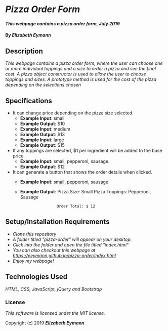 # _Pizza Order Form_

#### _This webpage contains a pizza order form, July 2019_

#### By _**Elizabeth Eymann**_

## Description

_This webpage contains a pizza order form, where the user can choose one or more individual toppings and a size to order a pizza and see the final cost. A pizza object constructor is used to allow the user to choose toppings and sizes. A prototype method is used for the cost of the pizza depending on the selections chosen_

## Specifications 

* It can change price depending on the pizza size selected.
  * **Example Input**: small
  * **Example Output**: $10
  * **Example Input**: medium
  * **Example Output**: $13
  * **Example Input**: large
  * **Example Output**: $15
* If any toppings are selected, $1 per ingredient will be added to the base price.
  * **Example Input**: small, pepperoni, sausage.
  * **Example Output**: $12
* It can generate a button that shows the order details when clicked.
  * **Example Input**: small, pepperoni, sausage 
  * **Example Output**: Pizza Size: Small
                        Pizza Toppings: Pepperoni, Sausage

                        Order Total: $ 12



## Setup/Installation Requirements

* _Clone this repository_
* _A folder titled "pizza-order" will appear on your desktop._
* _Click into the folder and open the file titled "index.html"_
* _You can also checkout this webpage at https://eeymann.github.io/pizza-order/index.html_
* _Enjoy my webpage!_

## Technologies Used

_HTML, CSS, JavaScript, jQuery and Bootstrap_

### License

*This software is licensed under the MIT license.*

Copyright (c) 2019 **_Elizabeth Eymann_**